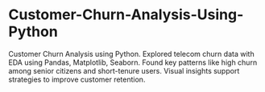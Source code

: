 # Customer-Churn-Analysis-Using-Python
Customer Churn Analysis using Python. Explored telecom churn data with EDA using Pandas, Matplotlib, Seaborn. Found key patterns like high churn among senior citizens and short-tenure users. Visual insights support strategies to improve customer retention.
